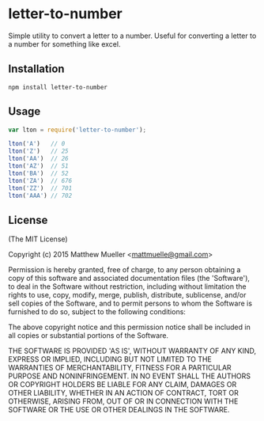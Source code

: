 
# letter-to-number

  Simple utility to convert a letter to a number. Useful for converting a letter to a number for something like excel.

## Installation

```base
npm install letter-to-number
```

## Usage

```js
var lton = require('letter-to-number');

lton('A')   // 0
lton('Z')   // 25
lton('AA')  // 26
lton('AZ')  // 51
lton('BA')  // 52
lton('ZA')  // 676
lton('ZZ')  // 701
lton('AAA') // 702
```

## License 

(The MIT License)

Copyright (c) 2015 Matthew Mueller &lt;mattmuelle@gmail.com&gt;

Permission is hereby granted, free of charge, to any person obtaining
a copy of this software and associated documentation files (the
'Software'), to deal in the Software without restriction, including
without limitation the rights to use, copy, modify, merge, publish,
distribute, sublicense, and/or sell copies of the Software, and to
permit persons to whom the Software is furnished to do so, subject to
the following conditions:

The above copyright notice and this permission notice shall be
included in all copies or substantial portions of the Software.

THE SOFTWARE IS PROVIDED 'AS IS', WITHOUT WARRANTY OF ANY KIND,
EXPRESS OR IMPLIED, INCLUDING BUT NOT LIMITED TO THE WARRANTIES OF
MERCHANTABILITY, FITNESS FOR A PARTICULAR PURPOSE AND NONINFRINGEMENT.
IN NO EVENT SHALL THE AUTHORS OR COPYRIGHT HOLDERS BE LIABLE FOR ANY
CLAIM, DAMAGES OR OTHER LIABILITY, WHETHER IN AN ACTION OF CONTRACT,
TORT OR OTHERWISE, ARISING FROM, OUT OF OR IN CONNECTION WITH THE
SOFTWARE OR THE USE OR OTHER DEALINGS IN THE SOFTWARE.
